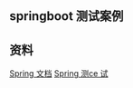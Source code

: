 ## springboot 测试案例

## 资料
[Spring 文档](https://spring.io/guides)
[Spring 测ce    试](https://spring.io/guides)
